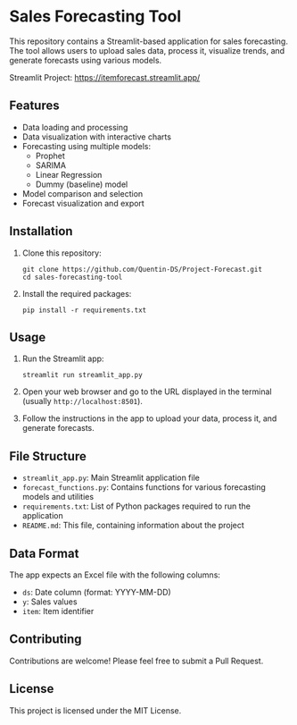# Sales Forecasting Tool

This repository contains a Streamlit-based application for sales forecasting. The tool allows users to upload sales data, process it, visualize trends, and generate forecasts using various models.

Streamlit Project: https://itemforecast.streamlit.app/

## Features

- Data loading and processing
- Data visualization with interactive charts
- Forecasting using multiple models:
  - Prophet
  - SARIMA
  - Linear Regression
  - Dummy (baseline) model
- Model comparison and selection
- Forecast visualization and export

## Installation

1. Clone this repository:
   ```
   git clone https://github.com/Quentin-DS/Project-Forecast.git
   cd sales-forecasting-tool
   ```

2. Install the required packages:
   ```
   pip install -r requirements.txt
   ```

## Usage

1. Run the Streamlit app:
   ```
   streamlit run streamlit_app.py
   ```

2. Open your web browser and go to the URL displayed in the terminal (usually `http://localhost:8501`).

3. Follow the instructions in the app to upload your data, process it, and generate forecasts.

## File Structure

- `streamlit_app.py`: Main Streamlit application file
- `forecast_functions.py`: Contains functions for various forecasting models and utilities
- `requirements.txt`: List of Python packages required to run the application
- `README.md`: This file, containing information about the project

## Data Format

The app expects an Excel file with the following columns:
- `ds`: Date column (format: YYYY-MM-DD)
- `y`: Sales values
- `item`: Item identifier

## Contributing

Contributions are welcome! Please feel free to submit a Pull Request.

## License

This project is licensed under the MIT License.
